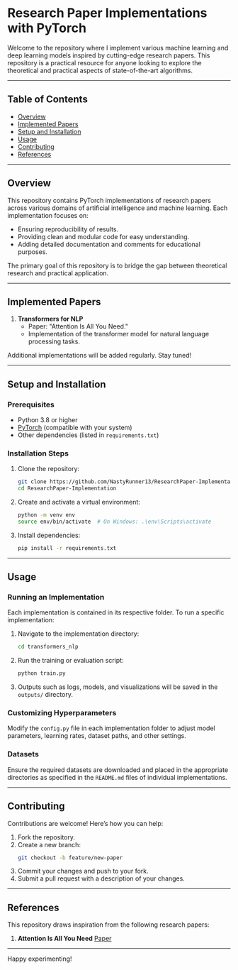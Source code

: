 # Research Paper Implementations with PyTorch

Welcome to the repository where I implement various machine learning and deep learning models inspired by cutting-edge research papers. This repository is a practical resource for anyone looking to explore the theoretical and practical aspects of state-of-the-art algorithms.

---

## Table of Contents
- [Overview](#overview)
- [Implemented Papers](#implemented-papers)
- [Setup and Installation](#setup-and-installation)
- [Usage](#usage)
- [Contributing](#contributing)
- [References](#references)

---

## Overview
This repository contains PyTorch implementations of research papers across various domains of artificial intelligence and machine learning. Each implementation focuses on:

- Ensuring reproducibility of results.
- Providing clean and modular code for easy understanding.
- Adding detailed documentation and comments for educational purposes.

The primary goal of this repository is to bridge the gap between theoretical research and practical application.

---

## Implemented Papers

1. **Transformers for NLP**
   - Paper: "Attention Is All You Need."
   - Implementation of the transformer model for natural language processing tasks.

Additional implementations will be added regularly. Stay tuned!

---

## Setup and Installation

### Prerequisites
- Python 3.8 or higher
- [PyTorch](https://pytorch.org/get-started/locally/) (compatible with your system)
- Other dependencies (listed in `requirements.txt`)

### Installation Steps
1. Clone the repository:
   ```bash
   git clone https://github.com/NastyRunner13/ResearchPaper-Implementation.git
   cd ResearchPaper-Implementation
   ```

2. Create and activate a virtual environment:
   ```bash
   python -m venv env
   source env/bin/activate  # On Windows: .\env\Scripts\activate
   ```

3. Install dependencies:
   ```bash
   pip install -r requirements.txt
   ```

---

## Usage

### Running an Implementation
Each implementation is contained in its respective folder. To run a specific implementation:

1. Navigate to the implementation directory:
   ```bash
   cd transformers_nlp
   ```

2. Run the training or evaluation script:
   ```bash
   python train.py
   ```

3. Outputs such as logs, models, and visualizations will be saved in the `outputs/` directory.

### Customizing Hyperparameters
Modify the `config.py` file in each implementation folder to adjust model parameters, learning rates, dataset paths, and other settings.

### Datasets
Ensure the required datasets are downloaded and placed in the appropriate directories as specified in the `README.md` files of individual implementations.

---

## Contributing
Contributions are welcome! Here’s how you can help:

1. Fork the repository.
2. Create a new branch:
   ```bash
   git checkout -b feature/new-paper
   ```
3. Commit your changes and push to your fork.
4. Submit a pull request with a description of your changes.

---

## References
This repository draws inspiration from the following research papers:

1. **Attention Is All You Need**
   [Paper](https://arxiv.org/abs/1706.03762)

---

Happy experimenting!

